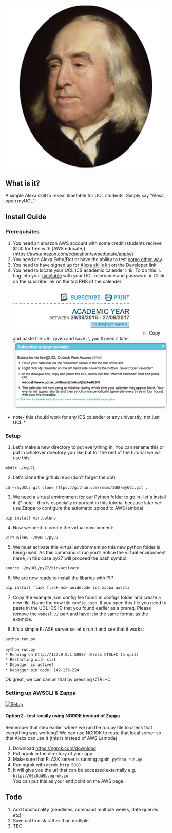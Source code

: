 # ![myUCL](img/big-jezza-512.png)

## What is it?

A simple Alexa skill to reveal timetable for UCL students. Simply say "Alexa, open myUCL"!


## Install Guide

### Prerequisites
 1. You need an amazon AWS account with some credit (students recieve $100 for free with [AWS educate])(https://aws.amazon.com/education/awseducate/apply/)
 2. You need an Alexa Echo/Dot or have the ability to test [some other way](https://www.raspberrypi.org/blog/amazon-echo-homebrew-version/). 
 3. You need to have signed up for [Alexa skills kit](https://developer.amazon.com/edw/home.html#/) on the Developer link
 3. You need to locate your UCL ICS academic calender link. To do this: 
  i. Log into your [timetable](https://timetable.ucl.ac.uk/tt/homePage.do) with your UCL username and password.
  ii. Click on the subcribe link on the top RHS of the calender:
  ![subscribe](img/subscribe.png)
  iii. Copy and paste the URL given and save it, you'll need it later.
  ![url](img/url.png)
  * note- this should work for any ICS calender or any universtiy, not just UCL.*

### Setup 
 1. Let's make a new directory to put everything in. You can rename this or put in whatever directory you like but for the rest of the tutorial we will use this.
```
mkdir ~/myUCL
```
 2. Let's clone the github repo (don't forget the dot)
```
cd ~/myUCL; git clone https://github.com/rmsmith88/myUCL.git .
```

 3. We need a virtual environment for our Python folder to go in- let's install it. (* note - this is especially important in this tutorial because later we use Zappa to configure the automatic upload to AWS lambda)
```
pip install virtualenv
```
 4. Now we need to create the virtual environment:
```
virtualenv ~/myUCL/py27
```
 5. We must activate this virtual environment so this new python folder is being used. As this command is run you'll notice the virtual environment name, in this case py27 will proceed the bash symbol.
```
source ~/myUCL/py27/bin/activate
```
 6. We are now ready to install the libaries with PIP
```
pip install flask flask-ask unidecode ics zappa awscli
```
 7. Copy the example json config file found in configs folder and create a new file. Name the new file `config.json`. If you open this file you need to paste in the UCL ICS ID that you found earlier as a prereq. Please remove the `webcal://` part and have it in the same format as the example.
 
 8. It's a simple FLASK server so let's run it and see that it works:
 ```
 python run.py
 
 python run.py 
 * Running on http://127.0.0.1:5000/ (Press CTRL+C to quit)
 * Restarting with stat
 * Debugger is active!
 * Debugger pin code: 142-139-224

 ```
 Ok great, we can cancel that by pressing CTRL+C
 

### Setting up AWSCLI & Zappa
[![Setup](https://img.youtube.com/vi/mjWV4R2P4ks/0.jpg)](https://www.youtube.com/watch?v=mjWV4R2P4ks)



#### Option2 - test locally using NGROK instead of Zappa 

Remember that step earlier where we ran the run.py file to check that everything was working? We can use NGROK to route that local server so that Alexa can use it (this is instead of AWS Lambda)

 1. Download https://ngrok.com/download
 2. Put ngrok in the directory of your app
 3. Make sure that FLASK server is running again, `python run.py`
 4. Run ngrok with `ngrok http 5000`
 5. It will give you the url that can be accessed externally e.g. 
 `http://66c8dd9b.ngrok.io`  
 You can put this as your end point on the AWS page.


## Todo
 1. Add functionality (deadlines, command multiple weeks, date queries etc)
 2. Save cal to disk rather than mutliple 
 3. TBC